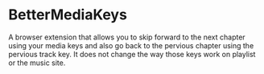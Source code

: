 # BetterMediaKeys
A browser extension that allows you to skip forward to the next chapter using your media keys and also go back to the pervious chapter using the pervious track key. It does not change the way those keys work on playlist or the music site. 
